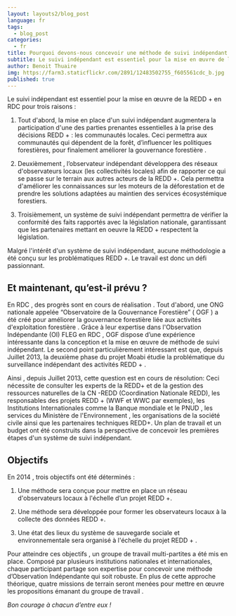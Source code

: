 ```yaml
---
layout: layouts2/blog_post
language: fr
tags:
  - blog_post
categories:
  - fr
title: Pourquoi devons-nous concevoir une méthode de suivi indépendant pour la REDD+?
subtitle: Le suivi indépendant est essentiel pour la mise en œuvre de la REDD + en RDC.  Malgré l'intérêt d'un système de suivi indépendant, aucune méthodologie a été conçu sur les problématiques REDD +. Le travail est donc un défi passionnant.
author: Benoit Thuaire
img: https://farm3.staticflickr.com/2891/12483502755_f605561cdc_b.jpg
published: true
---
```

Le suivi indépendant est essentiel pour la mise en œuvre de la REDD + en RDC pour trois raisons :

1. Tout d'abord, la mise en place d'un suivi indépendant augmentera la participation d'une des parties prenantes essentielles à la prise des décisions REDD + : les communautés locales. Ceci permettra aux communautés qui dépendent de la forêt,  d’influencer les politiques forestières, pour finalement améliorer la gouvernance forestière .

2. Deuxièmement , l’observateur indépendant développera des réseaux d'observateurs locaux (les collectivités locales) afin de rapporter ce qui se passe sur le terrain aux autres acteurs de la REDD +. Cela permettra d'améliorer les connaissances sur les moteurs de la déforestation et de prendre les solutions adaptées au maintien des services écosystémique forestiers.

3. Troisièmement, un système de suivi indépendant permettra de vérifier la conformité des faits rapportés avec la législation nationale, garantissant que les partenaires mettant en oeuvre la REDD + respectent la législation.

Malgré l'intérêt d'un système de suivi indépendant, aucune méthodologie a été conçu sur les problématiques REDD +. Le travail est donc un défi passionnant.


## Et maintenant, qu’est-il prévu ?

En RDC , des progrès sont en cours de réalisation . Tout d'abord, une ONG nationale appelée “Observatoire de la Gouvernance Forestière” ( OGF ) a été créé pour améliorer la gouvernance forestière liée aux activités d'exploitation forestière . Grâce à leur expertise dans l'Observation Indépendante (OI) FLEG en RDC , OGF dispose d’une expérience intéressante dans la conception et la mise en œuvre de méthode de suivi indépendant. Le second point particulièrement intéressant est que, depuis Juillet 2013, la deuxième phase du projet Moabi étudie la problématique du surveillance indépendant des activités REDD + .

Ainsi , depuis Juillet 2013, cette question est en cours de résolution: Ceci nécessite de consulter les experts de la REDD+ et de la gestion des ressources naturelles de la CN -REDD (Coordination Nationale REDD), les responsables des projets REDD + (WWF et WWC par exemples), les Institutions Internationales comme la Banque mondiale et le PNUD , les  services du Ministère de l'Environnement , les organisations de la société civile ainsi que les partenaires techniques REDD+.  Un plan de travail et un budget ont été construits dans la perspective de concevoir les premières étapes d'un système de suivi indépendant.


## Objectifs

En 2014 , trois objectifs ont été déterminés :

1. Une méthode sera conçue pour mettre en place un réseau d'observateurs locaux à l'échelle d’un projet REDD +.

2. Une méthode sera développée pour former les observateurs locaux à la collecte des données REDD +.

3. Une état des lieux du système de sauvegarde sociale et environnementale sera organisé à l'échelle du projet REDD + .


Pour atteindre ces objectifs , un groupe de travail multi-partites a été mis en place. Composé par plusieurs institutions nationales et internationales, chaque participant partage son expertise pour concevoir une  méthode d’Observation Indépendante  qui soit robuste. En plus de cette approche théorique, quatre missions de terrain seront menées pour mettre en œuvre les propositions émanant du groupe de travail .

*Bon courage à chacun d’entre eux !*
